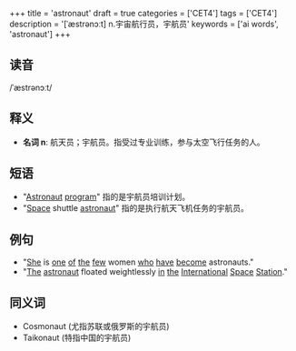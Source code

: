 +++
title = 'astronaut'
draft = true
categories = ['CET4']
tags = ['CET4']
description = '[ˈæstrənɔːt] n.宇宙航行员，宇航员'
keywords = ['ai words', 'astronaut']
+++

## 读音
/ˈæstrənɔːt/

## 释义
- **名词 n**: 航天员；宇航员。指受过专业训练，参与太空飞行任务的人。

## 短语
- "[Astronaut](/zh/post/astronaut/) [program](/zh/post/program/)" 指的是宇航员培训计划。
- "[Space](/zh/post/space/) shuttle [astronaut](/zh/post/astronaut/)" 指的是执行航天飞机任务的宇航员。

## 例句
- "[She](/zh/post/she/) is [one](/zh/post/one/) [of](/zh/post/of/) [the](/zh/post/the/) [few](/zh/post/few/) women [who](/zh/post/who/) [have](/zh/post/have/) [become](/zh/post/become/) astronauts."
- "[The](/zh/post/the/) [astronaut](/zh/post/astronaut/) floated weightlessly [in](/zh/post/in/) [the](/zh/post/the/) [International](/zh/post/international/) [Space](/zh/post/space/) [Station](/zh/post/station/)."

## 同义词
- Cosmonaut (尤指苏联或俄罗斯的宇航员)
- Taikonaut (特指中国的宇航员)
